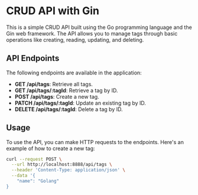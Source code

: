 # CRUD API with Gin

This is a simple CRUD API built using the Go programming language and the Gin web framework. The API allows you to manage tags through basic operations like creating, reading, updating, and deleting.

## API Endpoints

The following endpoints are available in the application:

- **GET /api/tags**: Retrieve all tags.
- **GET /api/tags/:tagId**: Retrieve a tag by ID.
- **POST /api/tags**: Create a new tag.
- **PATCH /api/tags/:tagId**: Update an existing tag by ID.
- **DELETE /api/tags/:tagId**: Delete a tag by ID.

## Usage

To use the API, you can make HTTP requests to the endpoints. Here's an example of how to create a new tag:

```bash
curl --request POST \
  --url http://localhost:8888/api/tags \
  --header 'Content-Type: application/json' \
  --data '{
    "name": "Golang"
}
```